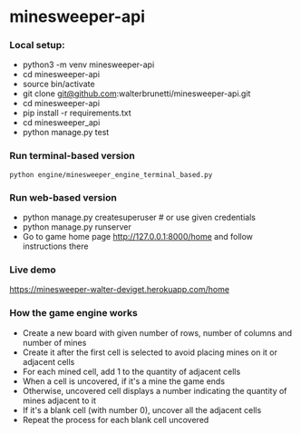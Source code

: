 # minesweeper-api

### Local setup:

* python3 -m venv minesweeper-api
* cd minesweeper-api
* source bin/activate
* git clone git@github.com:walterbrunetti/minesweeper-api.git
* cd minesweeper-api
* pip install -r requirements.txt
* cd minesweeper_api
* python manage.py test

### Run terminal-based version
```python engine/minesweeper_engine_terminal_based.py```

### Run web-based version
* python manage.py createsuperuser  # or use given credentials
* python manage.py runserver
* Go to game home page http://127.0.0.1:8000/home and follow instructions there

### Live demo
https://minesweeper-walter-deviget.herokuapp.com/home


### How the game engine works
* Create a new board with given number of rows, number of columns and number of mines
* Create it after the first cell is selected to avoid placing mines on it or adjacent cells
* For each mined cell, add 1 to the quantity of adjacent cells
* When a cell is uncovered, if it's a mine the game ends
* Otherwise, uncovered cell displays a number indicating the quantity of mines adjacent to it
* If it's a blank cell (with number 0), uncover all the adjacent cells
* Repeat the process for each blank cell uncovered
